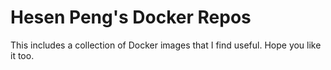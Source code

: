 # Hesen Peng's Docker Repos  

This includes a collection of Docker images that I find useful. Hope you like it too. 
